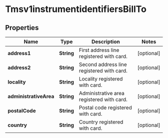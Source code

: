 
# Tmsv1instrumentidentifiersBillTo

## Properties
Name | Type | Description | Notes
------------ | ------------- | ------------- | -------------
**address1** | **String** | First address line registered with card. |  [optional]
**address2** | **String** | Second address line registered with card. |  [optional]
**locality** | **String** | Locality registered with card. |  [optional]
**administrativeArea** | **String** | Administrative area registered with card. |  [optional]
**postalCode** | **String** | Postal code registered with card. |  [optional]
**country** | **String** | Country registered with card. |  [optional]



